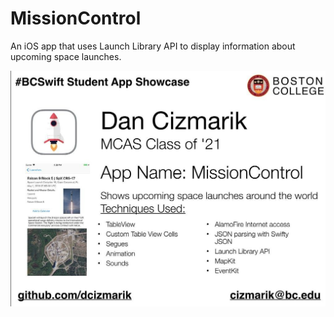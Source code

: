 # MissionControl
An iOS app that uses Launch Library API to display information about upcoming space launches.

![Misson Control](https://raw.githubusercontent.com/dcizmarik/MissionControl/master/ext.jpg)
